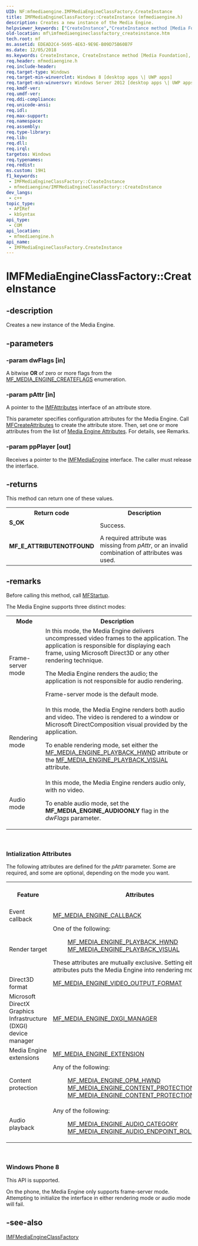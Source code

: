 ```yaml
---
UID: NF:mfmediaengine.IMFMediaEngineClassFactory.CreateInstance
title: IMFMediaEngineClassFactory::CreateInstance (mfmediaengine.h)
description: Creates a new instance of the Media Engine.
helpviewer_keywords: ["CreateInstance","CreateInstance method [Media Foundation]","CreateInstance method [Media Foundation]","IMFMediaEngineClassFactory interface","IMFMediaEngineClassFactory interface [Media Foundation]","CreateInstance method","IMFMediaEngineClassFactory.CreateInstance","IMFMediaEngineClassFactory::CreateInstance","mf.imfmediaengineclassfactory_createinstance","mfmediaengine/IMFMediaEngineClassFactory::CreateInstance"]
old-location: mf\imfmediaengineclassfactory_createinstance.htm
tech.root: mf
ms.assetid: EDEAD2C4-5695-4E63-9E9E-B09D75B60B7F
ms.date: 12/05/2018
ms.keywords: CreateInstance, CreateInstance method [Media Foundation], CreateInstance method [Media Foundation],IMFMediaEngineClassFactory interface, IMFMediaEngineClassFactory interface [Media Foundation],CreateInstance method, IMFMediaEngineClassFactory.CreateInstance, IMFMediaEngineClassFactory::CreateInstance, mf.imfmediaengineclassfactory_createinstance, mfmediaengine/IMFMediaEngineClassFactory::CreateInstance
req.header: mfmediaengine.h
req.include-header: 
req.target-type: Windows
req.target-min-winverclnt: Windows 8 [desktop apps \| UWP apps]
req.target-min-winversvr: Windows Server 2012 [desktop apps \| UWP apps]
req.kmdf-ver: 
req.umdf-ver: 
req.ddi-compliance: 
req.unicode-ansi: 
req.idl: 
req.max-support: 
req.namespace: 
req.assembly: 
req.type-library: 
req.lib: 
req.dll: 
req.irql: 
targetos: Windows
req.typenames: 
req.redist: 
ms.custom: 19H1
f1_keywords:
 - IMFMediaEngineClassFactory::CreateInstance
 - mfmediaengine/IMFMediaEngineClassFactory::CreateInstance
dev_langs:
 - c++
topic_type:
 - APIRef
 - kbSyntax
api_type:
 - COM
api_location:
 - mfmediaengine.h
api_name:
 - IMFMediaEngineClassFactory.CreateInstance
---
```


# IMFMediaEngineClassFactory::CreateInstance


## -description

Creates a new instance of the Media Engine.

## -parameters

### -param dwFlags [in]

A bitwise <b>OR</b> of zero or more flags from the <a href="https://docs.microsoft.com/windows/desktop/api/mfmediaengine/ne-mfmediaengine-mf_media_engine_createflags">MF_MEDIA_ENGINE_CREATEFLAGS</a> enumeration.

### -param pAttr [in]

A pointer to the <a href="https://docs.microsoft.com/windows/desktop/api/mfobjects/nn-mfobjects-imfattributes">IMFAttributes</a> interface of an attribute store. 

This parameter  specifies configuration attributes for the Media Engine. Call <a href="https://docs.microsoft.com/windows/desktop/api/mfapi/nf-mfapi-mfcreateattributes">MFCreateAttributes</a> to create the attribute store. Then, set one or more attributes from the list of <a href="https://docs.microsoft.com/windows/desktop/medfound/media-engine-attributes">Media Engine Attributes</a>. For details, see Remarks.

### -param ppPlayer [out]

Receives a pointer to the <a href="https://docs.microsoft.com/windows/desktop/api/mfmediaengine/nn-mfmediaengine-imfmediaengine">IMFMediaEngine</a> interface. The caller must release the interface.

## -returns

This method can return one of these values.

<table>
<tr>
<th>Return code</th>
<th>Description</th>
</tr>
<tr>
<td width="40%">
<dl>
<dt><b>S_OK</b></dt>
</dl>
</td>
<td width="60%">
Success.

</td>
</tr>
<tr>
<td width="40%">
<dl>
<dt><b>MF_E_ATTRIBUTENOTFOUND</b></dt>
</dl>
</td>
<td width="60%">
A required attribute was missing from <i>pAttr</i>, or an invalid combination of attributes was used.

</td>
</tr>
</table>

## -remarks

Before calling this method, call <a href="https://docs.microsoft.com/windows/desktop/api/mfapi/nf-mfapi-mfstartup">MFStartup</a>.

The Media Engine supports three distinct modes:

<table>
<tr>
<th>Mode</th>
<th>Description</th>
</tr>
<tr>
<td>Frame-server mode</td>
<td>
In this mode, the Media Engine delivers uncompressed video frames to the application. The application is responsible for displaying each frame, using Microsoft Direct3D or any other rendering technique. 

The Media Engine renders the audio; the application is not responsible for audio rendering.

Frame-server mode is the default mode. 

</td>
</tr>
<tr>
<td>Rendering mode</td>
<td>
In this mode, the Media Engine renders both audio and video. The video is rendered to a window or Microsoft DirectComposition visual provided by the application.

To enable rendering mode, set either the <a href="https://docs.microsoft.com/windows/desktop/medfound/mf-media-engine-playback-hwnd">MF_MEDIA_ENGINE_PLAYBACK_HWND</a> attribute or the  <a href="https://docs.microsoft.com/windows/desktop/medfound/mf-media-engine-playback-visual">MF_MEDIA_ENGINE_PLAYBACK_VISUAL</a> attribute.

</td>
</tr>
<tr>
<td>Audio  mode</td>
<td>
In this mode, the Media Engine renders audio only, with no video.

To enable audio mode, set the <b>MF_MEDIA_ENGINE_AUDIOONLY</b> flag in the <i>dwFlags</i> parameter.

</td>
</tr>
</table>
 

<h3><a id="Intialization_Attributes"></a><a id="intialization_attributes"></a><a id="INTIALIZATION_ATTRIBUTES"></a>Intialization Attributes</h3>
The following attributes are defined for the <i>pAttr</i> parameter. Some are required, and some are optional, depending on the  mode you want. 

<table>
<tr>
<th>Feature</th>
<th>Attributes</th>
<th>Frame Server Mode</th>
<th>Rendering Mode</th>
<th>Audio Mode</th>
</tr>
<tr>
<td>Event callback</td>
<td>
<a href="https://docs.microsoft.com/windows/desktop/medfound/mf-media-engine-callback">MF_MEDIA_ENGINE_CALLBACK</a>
</td>
<td>Required.</td>
<td>Required.</td>
<td>Required.</td>
</tr>
<tr>
<td>Render target</td>
<td>
One of the following:

<dl>
<dd>
<a href="https://docs.microsoft.com/windows/desktop/medfound/mf-media-engine-playback-hwnd">MF_MEDIA_ENGINE_PLAYBACK_HWND</a>
</dd>
<dd>
<a href="https://docs.microsoft.com/windows/desktop/medfound/mf-media-engine-playback-visual">MF_MEDIA_ENGINE_PLAYBACK_VISUAL</a>
</dd>
</dl>
These attributes are mutually exclusive. Setting either of these attributes puts the Media Engine into rendering mode.

</td>
<td>Do not set.</td>
<td>Required. </td>
<td>Do not set.</td>
</tr>
<tr>
<td>Direct3D format</td>
<td>
<a href="https://docs.microsoft.com/windows/desktop/medfound/mf-media-engine-video-output-format">MF_MEDIA_ENGINE_VIDEO_OUTPUT_FORMAT</a>
</td>
<td>Required.</td>
<td>Optional.</td>
<td>Do not set.</td>
</tr>
<tr>
<td>Microsoft DirectX Graphics Infrastructure (DXGI) device  manager</td>
<td>
<a href="https://docs.microsoft.com/windows/desktop/medfound/mf-media-engine-dxgi-manager">MF_MEDIA_ENGINE_DXGI_MANAGER</a>
</td>
<td>Optional.</td>
<td>Optional.</td>
<td>Do not set.</td>
</tr>
<tr>
<td>Media Engine extensions</td>
<td>
<a href="https://docs.microsoft.com/windows/desktop/medfound/mf-media-engine-extension">MF_MEDIA_ENGINE_EXTENSION</a>
</td>
<td>Optional.</td>
<td>Optional.</td>
<td>Optional.</td>
</tr>
<tr>
<td>Content protection</td>
<td>
Any of the following:

<dl>
<dd>
<a href="https://docs.microsoft.com/windows/desktop/medfound/mf-media-engine-opm-hwnd">MF_MEDIA_ENGINE_OPM_HWND</a>
</dd>
<dd>
<a href="https://docs.microsoft.com/windows/desktop/medfound/mf-media-engine-content-protection-flags">MF_MEDIA_ENGINE_CONTENT_PROTECTION_FLAGS</a>
</dd>
<dd>
<a href="https://docs.microsoft.com/windows/desktop/medfound/mf-media-engine-content-protection-manager">MF_MEDIA_ENGINE_CONTENT_PROTECTION_MANAGER</a>
</dd>
</dl>
</td>
<td>Optional.</td>
<td>Optional.</td>
<td>Optional.</td>
</tr>
<tr>
<td>Audio playback</td>
<td>
Any of the following:

<dl>
<dd>
<a href="https://docs.microsoft.com/windows/desktop/medfound/mf-media-engine-audio-category">MF_MEDIA_ENGINE_AUDIO_CATEGORY</a>
</dd>
<dd>
<a href="https://docs.microsoft.com/windows/desktop/medfound/mf-media-engine-audio-endpoint-role">MF_MEDIA_ENGINE_AUDIO_ENDPOINT_ROLE</a>
</dd>
</dl>
</td>
<td>Optional.</td>
<td>Optional.</td>
<td>Optional.</td>
</tr>
</table>
 

<h3><a id="Windows_Phone_8"></a><a id="windows_phone_8"></a><a id="WINDOWS_PHONE_8"></a>Windows Phone 8</h3>
 This API is supported.

On the phone, the Media Engine only supports frame-server mode. Attempting to initialize the interface in either rendering mode or audio mode will fail.

## -see-also

<a href="https://docs.microsoft.com/windows/desktop/api/mfmediaengine/nn-mfmediaengine-imfmediaengineclassfactory">IMFMediaEngineClassFactory</a>

